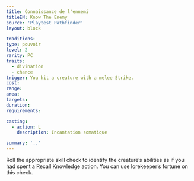 ```yaml
---
title: Connaissance de l'ennemi
titleEN: Know The Enemy
source: 'Playtest Pathfinder'
layout: block

traditions:
type: pouvoir
level: 2
rarity: PC
traits:
  - divination
  - chance
trigger: You hit a creature with a melee Strike.
cost: 
range: 
area: 
targets: 
duration: 
requirements: 

casting:
  - action: L
    description: Incantation somatique

summary: '..'
---
```

Roll the appropriate skill check to identify the creature’s abilities as if you had spent a Recall Knowledge action. You can use lorekeeper’s fortune on this check.